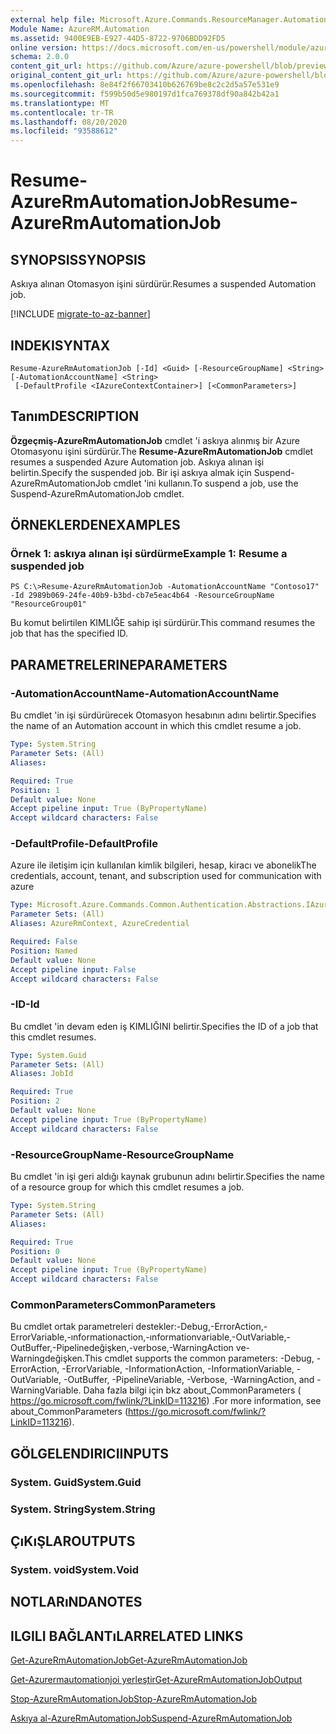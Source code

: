 ```yaml
---
external help file: Microsoft.Azure.Commands.ResourceManager.Automation.dll-Help.xml
Module Name: AzureRM.Automation
ms.assetid: 9400E9EB-E927-44D5-8722-9706BDD92FD5
online version: https://docs.microsoft.com/en-us/powershell/module/azurerm.automation/resume-azurermautomationjob
schema: 2.0.0
content_git_url: https://github.com/Azure/azure-powershell/blob/preview/src/ResourceManager/Automation/Commands.Automation/help/Resume-AzureRMAutomationJob.md
original_content_git_url: https://github.com/Azure/azure-powershell/blob/preview/src/ResourceManager/Automation/Commands.Automation/help/Resume-AzureRMAutomationJob.md
ms.openlocfilehash: 8e84f2f66703410b626769be8c2c2d5a57e531e9
ms.sourcegitcommit: f599b50d5e980197d1fca769378df90a842b42a1
ms.translationtype: MT
ms.contentlocale: tr-TR
ms.lasthandoff: 08/20/2020
ms.locfileid: "93588612"
---
```

# <span data-ttu-id="84ffe-101">Resume-AzureRmAutomationJob</span><span class="sxs-lookup"><span data-stu-id="84ffe-101">Resume-AzureRmAutomationJob</span></span>

## <span data-ttu-id="84ffe-102">SYNOPSIS</span><span class="sxs-lookup"><span data-stu-id="84ffe-102">SYNOPSIS</span></span>
<span data-ttu-id="84ffe-103">Askıya alınan Otomasyon işini sürdürür.</span><span class="sxs-lookup"><span data-stu-id="84ffe-103">Resumes a suspended Automation job.</span></span>

[!INCLUDE [migrate-to-az-banner](../../includes/migrate-to-az-banner.md)]

## <span data-ttu-id="84ffe-104">INDEKI</span><span class="sxs-lookup"><span data-stu-id="84ffe-104">SYNTAX</span></span>

```
Resume-AzureRmAutomationJob [-Id] <Guid> [-ResourceGroupName] <String> [-AutomationAccountName] <String>
 [-DefaultProfile <IAzureContextContainer>] [<CommonParameters>]
```

## <span data-ttu-id="84ffe-105">Tanım</span><span class="sxs-lookup"><span data-stu-id="84ffe-105">DESCRIPTION</span></span>
<span data-ttu-id="84ffe-106">**Özgeçmiş-AzureRmAutomationJob** cmdlet 'i askıya alınmış bir Azure Otomasyonu işini sürdürür.</span><span class="sxs-lookup"><span data-stu-id="84ffe-106">The **Resume-AzureRmAutomationJob** cmdlet resumes a suspended Azure Automation job.</span></span>
<span data-ttu-id="84ffe-107">Askıya alınan işi belirtin.</span><span class="sxs-lookup"><span data-stu-id="84ffe-107">Specify the suspended job.</span></span>
<span data-ttu-id="84ffe-108">Bir işi askıya almak için Suspend-AzureRmAutomationJob cmdlet 'ini kullanın.</span><span class="sxs-lookup"><span data-stu-id="84ffe-108">To suspend a job, use the Suspend-AzureRmAutomationJob cmdlet.</span></span>

## <span data-ttu-id="84ffe-109">ÖRNEKLERDEN</span><span class="sxs-lookup"><span data-stu-id="84ffe-109">EXAMPLES</span></span>

### <span data-ttu-id="84ffe-110">Örnek 1: askıya alınan işi sürdürme</span><span class="sxs-lookup"><span data-stu-id="84ffe-110">Example 1: Resume a suspended job</span></span>
```
PS C:\>Resume-AzureRmAutomationJob -AutomationAccountName "Contoso17" -Id 2989b069-24fe-40b9-b3bd-cb7e5eac4b64 -ResourceGroupName "ResourceGroup01"
```

<span data-ttu-id="84ffe-111">Bu komut belirtilen KIMLIĞE sahip işi sürdürür.</span><span class="sxs-lookup"><span data-stu-id="84ffe-111">This command resumes the job that has the specified ID.</span></span>

## <span data-ttu-id="84ffe-112">PARAMETRELERINE</span><span class="sxs-lookup"><span data-stu-id="84ffe-112">PARAMETERS</span></span>

### <span data-ttu-id="84ffe-113">-AutomationAccountName</span><span class="sxs-lookup"><span data-stu-id="84ffe-113">-AutomationAccountName</span></span>
<span data-ttu-id="84ffe-114">Bu cmdlet 'in işi sürdürürecek Otomasyon hesabının adını belirtir.</span><span class="sxs-lookup"><span data-stu-id="84ffe-114">Specifies the name of an Automation account in which this cmdlet resume a job.</span></span>

```yaml
Type: System.String
Parameter Sets: (All)
Aliases:

Required: True
Position: 1
Default value: None
Accept pipeline input: True (ByPropertyName)
Accept wildcard characters: False
```

### <span data-ttu-id="84ffe-115">-DefaultProfile</span><span class="sxs-lookup"><span data-stu-id="84ffe-115">-DefaultProfile</span></span>
<span data-ttu-id="84ffe-116">Azure ile iletişim için kullanılan kimlik bilgileri, hesap, kiracı ve abonelik</span><span class="sxs-lookup"><span data-stu-id="84ffe-116">The credentials, account, tenant, and subscription used for communication with azure</span></span>

```yaml
Type: Microsoft.Azure.Commands.Common.Authentication.Abstractions.IAzureContextContainer
Parameter Sets: (All)
Aliases: AzureRmContext, AzureCredential

Required: False
Position: Named
Default value: None
Accept pipeline input: False
Accept wildcard characters: False
```

### <span data-ttu-id="84ffe-117">-ID</span><span class="sxs-lookup"><span data-stu-id="84ffe-117">-Id</span></span>
<span data-ttu-id="84ffe-118">Bu cmdlet 'in devam eden iş KIMLIĞINI belirtir.</span><span class="sxs-lookup"><span data-stu-id="84ffe-118">Specifies the ID of a job that this cmdlet resumes.</span></span>

```yaml
Type: System.Guid
Parameter Sets: (All)
Aliases: JobId

Required: True
Position: 2
Default value: None
Accept pipeline input: True (ByPropertyName)
Accept wildcard characters: False
```

### <span data-ttu-id="84ffe-119">-ResourceGroupName</span><span class="sxs-lookup"><span data-stu-id="84ffe-119">-ResourceGroupName</span></span>
<span data-ttu-id="84ffe-120">Bu cmdlet 'in işi geri aldığı kaynak grubunun adını belirtir.</span><span class="sxs-lookup"><span data-stu-id="84ffe-120">Specifies the name of a resource group for which this cmdlet resumes a job.</span></span>

```yaml
Type: System.String
Parameter Sets: (All)
Aliases:

Required: True
Position: 0
Default value: None
Accept pipeline input: True (ByPropertyName)
Accept wildcard characters: False
```

### <span data-ttu-id="84ffe-121">CommonParameters</span><span class="sxs-lookup"><span data-stu-id="84ffe-121">CommonParameters</span></span>
<span data-ttu-id="84ffe-122">Bu cmdlet ortak parametreleri destekler:-Debug,-ErrorAction,-ErrorVariable,-ınformationaction,-ınformationvariable,-OutVariable,-OutBuffer,-Pipelinedeğişken,-verbose,-WarningAction ve-Warningdeğişken.</span><span class="sxs-lookup"><span data-stu-id="84ffe-122">This cmdlet supports the common parameters: -Debug, -ErrorAction, -ErrorVariable, -InformationAction, -InformationVariable, -OutVariable, -OutBuffer, -PipelineVariable, -Verbose, -WarningAction, and -WarningVariable.</span></span> <span data-ttu-id="84ffe-123">Daha fazla bilgi için bkz about_CommonParameters ( https://go.microsoft.com/fwlink/?LinkID=113216) .</span><span class="sxs-lookup"><span data-stu-id="84ffe-123">For more information, see about_CommonParameters (https://go.microsoft.com/fwlink/?LinkID=113216).</span></span>

## <span data-ttu-id="84ffe-124">GÖLGELENDIRICI</span><span class="sxs-lookup"><span data-stu-id="84ffe-124">INPUTS</span></span>

### <span data-ttu-id="84ffe-125">System. Guid</span><span class="sxs-lookup"><span data-stu-id="84ffe-125">System.Guid</span></span>

### <span data-ttu-id="84ffe-126">System. String</span><span class="sxs-lookup"><span data-stu-id="84ffe-126">System.String</span></span>

## <span data-ttu-id="84ffe-127">ÇıKıŞLAR</span><span class="sxs-lookup"><span data-stu-id="84ffe-127">OUTPUTS</span></span>

### <span data-ttu-id="84ffe-128">System. void</span><span class="sxs-lookup"><span data-stu-id="84ffe-128">System.Void</span></span>

## <span data-ttu-id="84ffe-129">NOTLARıNDA</span><span class="sxs-lookup"><span data-stu-id="84ffe-129">NOTES</span></span>

## <span data-ttu-id="84ffe-130">ILGILI BAĞLANTıLAR</span><span class="sxs-lookup"><span data-stu-id="84ffe-130">RELATED LINKS</span></span>

[<span data-ttu-id="84ffe-131">Get-AzureRmAutomationJob</span><span class="sxs-lookup"><span data-stu-id="84ffe-131">Get-AzureRmAutomationJob</span></span>](./Get-AzureRMAutomationJob.md)

[<span data-ttu-id="84ffe-132">Get-Azurermautomationjoi yerleştir</span><span class="sxs-lookup"><span data-stu-id="84ffe-132">Get-AzureRmAutomationJobOutput</span></span>](./Get-AzureRMAutomationJobOutput.md)

[<span data-ttu-id="84ffe-133">Stop-AzureRmAutomationJob</span><span class="sxs-lookup"><span data-stu-id="84ffe-133">Stop-AzureRmAutomationJob</span></span>](./Stop-AzureRMAutomationJob.md)

[<span data-ttu-id="84ffe-134">Askıya al-AzureRmAutomationJob</span><span class="sxs-lookup"><span data-stu-id="84ffe-134">Suspend-AzureRmAutomationJob</span></span>](./Suspend-AzureRMAutomationJob.md)


